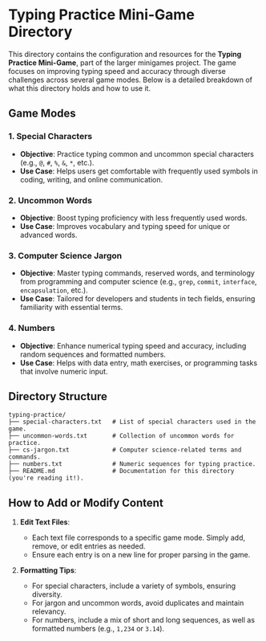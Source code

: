 # Typing Practice Mini-Game Directory  

This directory contains the configuration and resources for the **Typing Practice Mini-Game**, part of the larger minigames project. The game focuses on improving typing speed and accuracy through diverse challenges across several game modes. Below is a detailed breakdown of what this directory holds and how to use it.

## Game Modes  

### 1. **Special Characters**  
- **Objective**: Practice typing common and uncommon special characters (e.g., `@`, `#`, `%`, `&`, `*`, etc.).  
- **Use Case**: Helps users get comfortable with frequently used symbols in coding, writing, and online communication.  

### 2. **Uncommon Words**  
- **Objective**: Boost typing proficiency with less frequently used words.  
- **Use Case**: Improves vocabulary and typing speed for unique or advanced words.  

### 3. **Computer Science Jargon**  
- **Objective**: Master typing commands, reserved words, and terminology from programming and computer science (e.g., `grep`, `commit`, `interface`, `encapsulation`, etc.).  
- **Use Case**: Tailored for developers and students in tech fields, ensuring familiarity with essential terms.  

### 4. **Numbers**  
- **Objective**: Enhance numerical typing speed and accuracy, including random sequences and formatted numbers.  
- **Use Case**: Helps with data entry, math exercises, or programming tasks that involve numeric input.  

## Directory Structure  

```
typing-practice/
├── special-characters.txt   # List of special characters used in the game.
├── uncommon-words.txt       # Collection of uncommon words for practice.
├── cs-jargon.txt            # Computer science-related terms and commands.
├── numbers.txt              # Numeric sequences for typing practice.
├── README.md                # Documentation for this directory (you're reading it!).
```

## How to Add or Modify Content  

1. **Edit Text Files**:  
   - Each text file corresponds to a specific game mode. Simply add, remove, or edit entries as needed.  
   - Ensure each entry is on a new line for proper parsing in the game.

2. **Formatting Tips**:  
   - For special characters, include a variety of symbols, ensuring diversity.  
   - For jargon and uncommon words, avoid duplicates and maintain relevancy.  
   - For numbers, include a mix of short and long sequences, as well as formatted numbers (e.g., `1,234` or `3.14`).